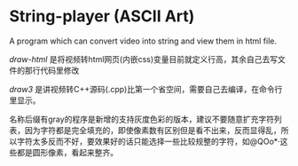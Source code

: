 # String-player (ASCII Art)
A program which can convert video into string and view them in html file.

*draw-html* 是将视频转html网页(内嵌css)变量目前就定义行高，其余自己去写文件的那行代码里修改

*draw3* 是讲视频转C++源码(.cpp)比第一个省空间，需要自己去编译，在命令行里显示。

名称后缀有gray的程序是新增的支持灰度色彩的版本，建议不要随意扩充字符列表，因为字符都是完全填充的，即使像素数有区别但是看不出来，反而显得乱，所以字符太多反而不好，要效果好的话只能选择一些比较规整的字符，如@QOo*·这些都是圆形像素，看起来整齐。

